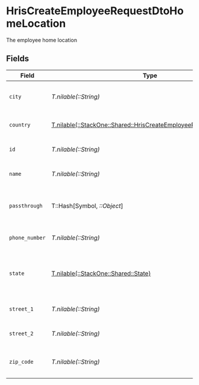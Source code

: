# HrisCreateEmployeeRequestDtoHomeLocation

The employee home location


## Fields

| Field                                                                                                                            | Type                                                                                                                             | Required                                                                                                                         | Description                                                                                                                      | Example                                                                                                                          |
| -------------------------------------------------------------------------------------------------------------------------------- | -------------------------------------------------------------------------------------------------------------------------------- | -------------------------------------------------------------------------------------------------------------------------------- | -------------------------------------------------------------------------------------------------------------------------------- | -------------------------------------------------------------------------------------------------------------------------------- |
| `city`                                                                                                                           | *T.nilable(::String)*                                                                                                            | :heavy_minus_sign:                                                                                                               | The city where the location is situated                                                                                          | Grantham                                                                                                                         |
| `country`                                                                                                                        | [T.nilable(::StackOne::Shared::HrisCreateEmployeeRequestDtoCountry)](../../models/shared/hriscreateemployeerequestdtocountry.md) | :heavy_minus_sign:                                                                                                               | The country code                                                                                                                 |                                                                                                                                  |
| `id`                                                                                                                             | *T.nilable(::String)*                                                                                                            | :heavy_minus_sign:                                                                                                               | Unique identifier                                                                                                                | 8187e5da-dc77-475e-9949-af0f1fa4e4e3                                                                                             |
| `name`                                                                                                                           | *T.nilable(::String)*                                                                                                            | :heavy_minus_sign:                                                                                                               | The name of the location                                                                                                         | Woolsthorpe Manor                                                                                                                |
| `passthrough`                                                                                                                    | T::Hash[Symbol, *::Object*]                                                                                                      | :heavy_minus_sign:                                                                                                               | Value to pass through to the provider                                                                                            | {"other_known_names": "John Doe"}                                                                                                |
| `phone_number`                                                                                                                   | *T.nilable(::String)*                                                                                                            | :heavy_minus_sign:                                                                                                               | The phone number of the location                                                                                                 | +44 1476 860 364                                                                                                                 |
| `state`                                                                                                                          | [T.nilable(::StackOne::Shared::State)](../../models/shared/state.md)                                                             | :heavy_minus_sign:                                                                                                               | The ISO3166-2 sub division where the location is situated                                                                        | GB-LIN                                                                                                                           |
| `street_1`                                                                                                                       | *T.nilable(::String)*                                                                                                            | :heavy_minus_sign:                                                                                                               | The first line of the address                                                                                                    | Water Lane                                                                                                                       |
| `street_2`                                                                                                                       | *T.nilable(::String)*                                                                                                            | :heavy_minus_sign:                                                                                                               | The second line of the address                                                                                                   | Woolsthorpe by Colsterworth                                                                                                      |
| `zip_code`                                                                                                                       | *T.nilable(::String)*                                                                                                            | :heavy_minus_sign:                                                                                                               | The ZIP code/Postal code of the location                                                                                         | NG33 5NR                                                                                                                         |